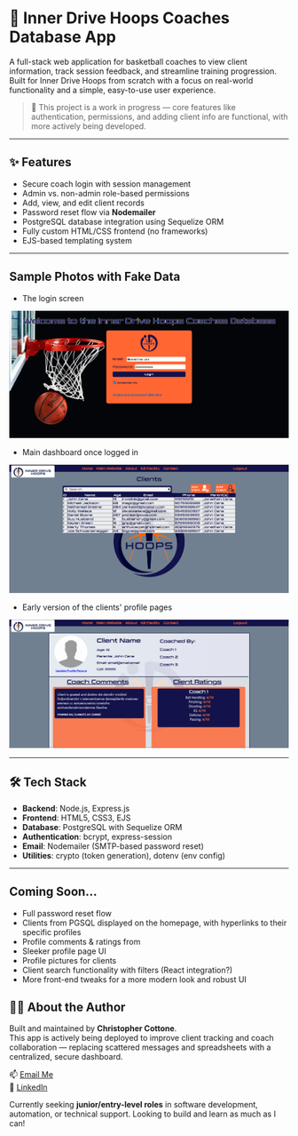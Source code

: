 # 🏀 Inner Drive Hoops Coaches Database App

A full-stack web application for basketball coaches to view client information, track session feedback, and streamline training progression. Built for Inner Drive Hoops from scratch with a focus on real-world functionality and a simple, easy-to-use user experience.

> 🚧 This project is a work in progress — core features like authentication, permissions, and adding client info are functional, with more actively being developed.

---

## ✨ Features

- Secure coach login with session management
- Admin vs. non-admin role-based permissions
- Add, view, and edit client records
- Password reset flow via **Nodemailer**
- PostgreSQL database integration using Sequelize ORM
- Fully custom HTML/CSS frontend (no frameworks)
- EJS-based templating system

---

## Sample Photos with Fake Data

- The login screen

![Login Page](/samples/login-screen.png)

- Main dashboard once logged in 

![Home Page](/samples/homescreen.png)

 - Early version of the clients' profile pages

![Alpha v2 Profile Page](/samples/profile-alpha.png)

---

## 🛠 Tech Stack

- **Backend**: Node.js, Express.js
- **Frontend**: HTML5, CSS3, EJS
- **Database**: PostgreSQL with Sequelize ORM
- **Authentication**: bcrypt, express-session
- **Email**: Nodemailer (SMTP-based password reset)
- **Utilities**: crypto (token generation), dotenv (env config)

---

## Coming Soon...
- Full password reset flow
- Clients from PGSQL displayed on the homepage, with hyperlinks to their specific profiles
- Profile comments & ratings from
- Sleeker profile page UI
- Profile pictures for clients
- Client search functionality with filters (React integration?)
- More front-end tweaks for a more modern look and robust UI


## 🙋‍♂️ About the Author

Built and maintained by **Christopher Cottone**.  
This app is actively being deployed to improve client tracking and coach collaboration — replacing scattered messages and spreadsheets with a centralized, secure dashboard.

📫 [Email Me](mailto:chriscottone1@gmail.com)  
💼 [LinkedIn](https://www.linkedin.com/in/christopher-cottone-b9820928a/?trk=opento_sprofile_topcard)  

Currently seeking **junior/entry-level roles** in software development, automation, or technical support. Looking to build and learn as much as I can!
